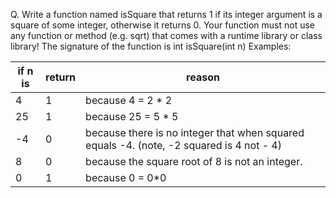 Q. Write a function named isSquare that returns 1 if its integer argument is a square of some integer, otherwise it returns 0. Your
function must not use any function or method (e.g. sqrt) that comes with a runtime library or class library!
The signature of the function is
int isSquare(int n)
Examples:


if n is | return | reason
---|---|---
4 | 1 | because 4 = 2 * 2
25 | 1 | because 25 = 5 * 5
-4 | 0 | because there is no integer that when squared equals -4. (note, -2 squared is 4 not - 4)
8 | 0 | because the square root of 8 is not an integer.
0 | 1 | because 0 = 0*0